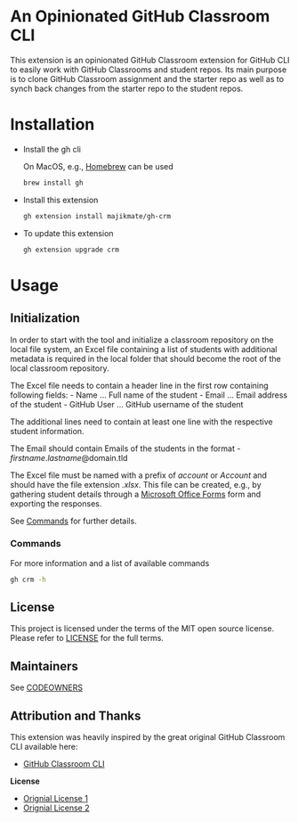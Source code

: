 # An Opinionated GitHub Classroom CLI

This extension is an opinionated GitHub Classroom extension for GitHub CLI to easily work with GitHub Classrooms and student repos. Its main purpose is to clone GitHub Classroom assignment and the starter repo as well as to synch back changes from the starter repo to the student repos.

# Installation
- Install the gh cli

  On MacOS, e.g., [Homebrew](https://brew.sh/) can be used

  ```bash
  brew install gh
  ```
- Install this extension
  ```bash
  gh extension install majikmate/gh-crm
  ```
- To update this extension
  ```bash
  gh extension upgrade crm
  ```

# Usage

## Initialization

In order to start with the tool and initialize a classroom repository on the local file system, an Excel file containing a list of students with additional metadata is required in the local folder that should become the root of the local classroom repository.

The Excel file needs to contain a header line in the first row containing following fields:
			- Name         ... Full name of the student
			- Email        ... Email address of the student
			- GitHub User  ... GitHub username of the student

The additional lines need to contain at least one line with the respective student information.

The Email should contain Emails of the students in the format
      - *firstname*.*lastname*@domain.tld

The Excel file must be named with a prefix of *account* or *Account* and should have the file extension *.xlsx*. This file can be created, e.g., by gathering student details through a [Microsoft Office Forms](http://forms.office.com/) form and exporting the responses.

See [Commands](#commands) for further details.

### Commands

For more information and a list of available commands

```bash
gh crm -h
```

## License

This project is licensed under the terms of the MIT open source license. Please refer to [LICENSE](./LICENSE) for the full terms.

## Maintainers

See [CODEOWNERS](./CODEOWNERS)

## Attribution and Thanks

This extension was heavily inspired by the great original GitHub Classroom CLI available here:

- [GitHub Classroom CLI](https://github.com/github/gh-classroom)

**License**
- [Orignial License 1](./LICENSE-1.txt)
- [Orignial License 2](./LICENSE-2.txt)